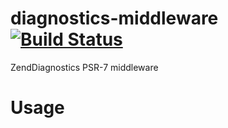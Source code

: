# diagnostics-middleware [![Build Status](https://travis-ci.org/rstgroup/diagnostics-middleware.svg?branch=master)](https://travis-ci.org/rstgroup/diagnostics-middleware)
ZendDiagnostics PSR-7 middleware

# Usage